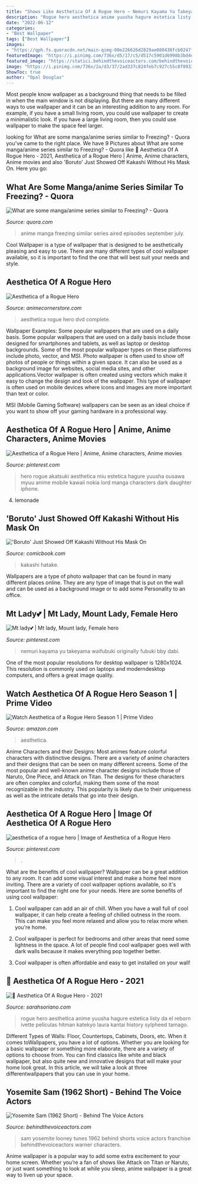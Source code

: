 ```yaml
---
title: "Shows Like Aesthetica Of A Rogue Hero ~ Nemuri Kayama Yu Takeyama Waifubuki Originally Fubuki Bby Dabi"
description: "Rogue hero aesthetica anime yuusha hagure estetica listy da el reborn ivette películas hitman katekyo laura kantai history sylpheed tamago"
date: "2022-06-12"
categories:
- "Best Wallpaper"
tags: ["Best Wallpaper"]
images:
- "https://qph.fs.quoracdn.net/main-qimg-00e226626d2829ae088438fcb0247f87"
featuredImage: "https://i.pinimg.com/736x/d5/17/c5/d517c5901d6998b3bd4d203fcc065785--rogues-heroes.jpg"
featured_image: "https://statici.behindthevoiceactors.com/behindthevoiceactors/_img/shorts/banner_213.jpg"
image: "https://i.pinimg.com/736x/2a/d3/37/2ad337c824feb7c927c55c8f89332b8c.jpg"
ShowToc: true
author: "Opal Douglas"
---
```



Most people know wallpaper as a background thing that needs to be filled in when the main window is not displaying. But there are many different ways to use wallpaper and it can be an interesting addition to any room. For example, if you have a small living room, you could use wallpaper to create a minimalistic look. If you have a large living room, then you could use wallpaper to make the space feel larger.

	

		
looking for What are some manga/anime series similar to Freezing? - Quora you've came to the right place. We have 9 Pictures about What are some manga/anime series similar to Freezing? - Quora like 🖤 Aesthetica Of A Rogue Hero - 2021, Aesthetica of a Rogue Hero | Anime, Anime characters, Anime movies and also &#039;Boruto&#039; Just Showed Off Kakashi Without His Mask On. Here you go:
		
    
## What Are Some Manga/anime Series Similar To Freezing? - Quora

<img loading=lazy src="https://qph.fs.quoracdn.net/main-qimg-00e226626d2829ae088438fcb0247f87" onerror="this.onerror=null;this.src='https://tse1.mm.bing.net/th?id=OIP.AOImYm0oKa4IhDj8sCR_hwAAAA&amp;pid=15.1';" alt="What are some manga/anime series similar to Freezing? - Quora">

_Source: quora.com_

>anime manga freezing similar series aired episodes september july. 

	

Cool Wallpaper is a type of wallpaper that is designed to be aesthetically pleasing and easy to use. There are many different types of cool wallpaper available, so it is important to find the one that will best suit your needs and style.

    
## Aesthetica Of A Rogue Hero

<img loading=lazy src="https://sep.yimg.com/ay/animecorner/aesthetica-of-a-rogue-hero-22.gif" onerror="this.onerror=null;this.src='https://tse1.mm.bing.net/th?id=OIP.tuqNyOv6djXrJPDdeyiN3QHaKB&amp;pid=15.1';" alt="Aesthetica of a Rogue Hero">

_Source: animecornerstore.com_

>aesthetica rogue hero dvd complete. 

	

Wallpaper Examples: Some popular wallpapers that are used on a daily basis.
Some popular wallpapers that are used on a daily basis include those designed for smartphones and tablets, as well as laptop or desktop backgrounds. Some of the most popular wallpaper types on these platforms include photo, vector, and MSI. 
Photo wallpaper is often used to show off photos of people or things within a given space. It can also be used as a background image for websites, social media sites, and other applications.Vector wallpaper is often created using vectors which make it easy to change the design and look of the wallpaper. This type of wallpaper is often used on mobile devices where icons and images are more important than text or color. 

MSI (Mobile Gaming Software) wallpapers can be seen as an ideal choice if you want to show off your gaming hardware in a professional way.

    
## Aesthetica Of A Rogue Hero | Anime, Anime Characters, Anime Movies

<img loading=lazy src="https://i.pinimg.com/originals/28/06/e0/2806e0977f32281d4b6fe5974d7af8e9.jpg" onerror="this.onerror=null;this.src='https://tse4.mm.bing.net/th?id=OIP.270iFx2MfqL4wLOot1893wHaLH&amp;pid=15.1';" alt="Aesthetica of a Rogue Hero | Anime, Anime characters, Anime movies">

_Source: pinterest.com_

>hero rogue akatsuki aesthetica miu estetica hagure yuusha ousawa myuu anime mobile kawaii nokia lord manga characters dark daughter iphone. 

	

4. lemonade 

    
## &#039;Boruto&#039; Just Showed Off Kakashi Without His Mask On

<img loading=lazy src="https://media.comicbook.com/2017/11/boruto-kakashi-1061804-1280x0.png" onerror="this.onerror=null;this.src='https://tse3.mm.bing.net/th?id=OIP.Abzo4IUCSrxmUN7sHWSBIwHaD0&amp;pid=15.1';" alt="&#039;Boruto&#039; Just Showed Off Kakashi Without His Mask On">

_Source: comicbook.com_

>kakashi hatake. 

	



Wallpapers are a type of photo wallpaper that can be found in many different places online. They are any type of image that is put on the wall and can be used as a background image or to add some Personality to an office.

    
## Mt Lady💕 | Mt Lady, Mount Lady, Female Hero

<img loading=lazy src="https://i.pinimg.com/736x/2a/d3/37/2ad337c824feb7c927c55c8f89332b8c.jpg" onerror="this.onerror=null;this.src='https://tse3.mm.bing.net/th?id=OIP.pg_o_kzbeZr79lRlGgbU-AHaEK&amp;pid=15.1';" alt="Mt lady💕 | Mt lady, Mount lady, Female hero">

_Source: pinterest.com_

>nemuri kayama yu takeyama waifubuki originally fubuki bby dabi. 

	

One of the most popular resolutions for desktop wallpaper is 1280x1024. This resolution is commonly used on laptops and moderndesktop computers, and offers a great image quality.

    
## Watch Aesthetica Of A Rogue Hero Season 1 | Prime Video

<img loading=lazy src="https://images-na.ssl-images-amazon.com/images/I/91xGtdcP5nL._RI_.jpg" onerror="this.onerror=null;this.src='https://tse2.mm.bing.net/th?id=OIP.4cLx-GUxTN4b1jGCw5LKNgHaFj&amp;pid=15.1';" alt="Watch Aesthetica of a Rogue Hero Season 1 | Prime Video">

_Source: amazon.com_

>aesthetica. 

	

Anime Characters and their Designs: Most animes feature colorful characters with distinctive designs.
There are a variety of anime characters and their designs that can be seen on many different screens. Some of the most popular and well-known anime character designs include those of Naruto, One Piece, and Attack on Titan. The designs for these characters are often complex and colorful, making them some of the most recognizable in the industry. This popularity is likely due to their uniqueness as well as the intricate details that go into their design.

    
## Aesthetica Of A Rogue Hero | Image Of Aesthetica Of A Rogue Hero

<img loading=lazy src="https://i.pinimg.com/736x/d5/17/c5/d517c5901d6998b3bd4d203fcc065785--rogues-heroes.jpg" onerror="this.onerror=null;this.src='https://tse3.mm.bing.net/th?id=OIP.6GYFvCUczEjV2eMoRXBD2wHaEK&amp;pid=15.1';" alt="aesthetica of a rogue hero | Image of Aesthetica of a Rogue Hero">

_Source: pinterest.com_

>. 

	

What are the benefits of cool wallpaper?
Wallpaper can be a great addition to any room. It can add some visual interest and make a home feel more inviting. There are a variety of cool wallpaper options available, so it's important to find the right one for your needs. Here are some benefits of using cool wallpaper: 
1. Cool wallpaper can add an air of chill. When you have a wall full of cool wallpaper, it can help create a feeling of chilled outness in the room. This can make you feel more relaxed and allow you to relax more when you're home. 

2. Cool wallpaper is perfect for bedrooms and other areas that need some lightness in the space. A lot of people find cool wallpaper goes well with dark walls because it makes everything pop together better. 

3. Cool wallpaper is often affordable and easy to get installed on your wall!

    
## 🖤 Aesthetica Of A Rogue Hero - 2021

<img loading=lazy src="https://i.pinimg.com/originals/2d/63/b4/2d63b42d534fdfd1856c55ba39a3e2b9.jpg" onerror="this.onerror=null;this.src='https://tse1.mm.bing.net/th?id=OIP.W_nuBeFDXdCLY8_uI4KysAHaKx&amp;pid=15.1';" alt="🖤 Aesthetica Of A Rogue Hero - 2021">

_Source: sarahsoriano.com_

>rogue hero aesthetica anime yuusha hagure estetica listy da el reborn ivette películas hitman katekyo laura kantai history sylpheed tamago. 

	

Different Types of Walls: Floor, Countertops, Cabinets, Doors, etc.
When it comes toWallpapers, you have a lot of options. Whether you are looking for a basic wallpaper or something more elaborate, there are a variety of options to choose from. You can find classics like white and black wallpaper, but also quite new and innovative designs that will make your home look great. In this article, we will take a look at three differentwallpapers that you can use in your home.

    
## Yosemite Sam (1962 Short) - Behind The Voice Actors

<img loading=lazy src="https://statici.behindthevoiceactors.com/behindthevoiceactors/_img/shorts/banner_213.jpg" onerror="this.onerror=null;this.src='https://tse4.mm.bing.net/th?id=OIP.DqwZIJikudgWVBHbea8tvQHaC9&amp;pid=15.1';" alt="Yosemite Sam (1962 Short) - Behind The Voice Actors">

_Source: behindthevoiceactors.com_

>sam yosemite looney tunes 1962 behind shorts voice actors franchise behindthevoiceactors warner characters. 

	

Anime wallpaper is a popular way to add some extra excitement to your home screen. Whether you’re a fan of shows like Attack on Titan or Naruto, or just want something to look at while you sleep, anime wallpaper is a great way to liven up your space.

